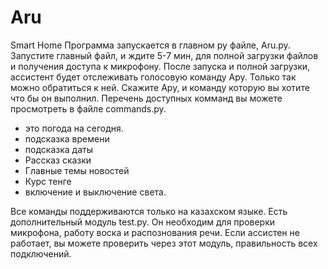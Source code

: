 # Aru
Smart Home
Программа запускается в главном py файле, Aru.py.
Запустите главный файл, и ждите 5-7 мин, для полной загрузки файлов и получения доступа к микрофону.
После запуска и полной загрузки, ассистент будет отслеживать голосовую команду Ару. Только так можно обратиться к ней.
Скажите Ару, и команду которую вы хотите что бы он выполнил.
Перечень доступных комманд вы можете просмотреть в файле commands.py.
- это погода на сегодня.
- подсказка времени
- подсказка даты
- Рассказ сказки
- Главные темы новостей
- Курс тенге
- включение и выключение света.

Все команды поддерживаются только на казахском языке.
Есть дополнительный модуль test.py. Он необходим для проверки микрофона, работу воска и распознования речи. Если ассистен не работает, вы можете проверить через этот модуль, правильность всех подключений. 
